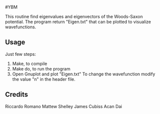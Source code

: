 
#YBM

This routine find eigenvalues and eigenvectors of the Woods-Saxon potential.
The program return "Eigen.txt" that can be plotted to visualize wavefunctions.


## Usage

Just few steps:
1. Make, to compile
2. Make do, to run the program
3. Open Gnuplot and plot "Eigen.txt"
To change the wavefunction modify the value "n" in the header file.

## Credits

Riccardo Romano
Mattew Shelley
James Cubiss
Acan Dai
